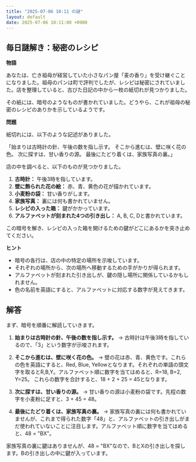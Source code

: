 ```yaml
---
title: "2025-07-06 10:11 の謎"
layout: default
date: 2025-07-06 10:11:00 +0900
---
```

## 毎日謎解き：秘密のレシピ

**物語**

あなたは、亡き祖母が経営していた小さなパン屋「麦の香り」を受け継ぐことになりました。祖母のパンは町で評判でしたが、レシピは秘密にされていました。店を整理していると、古びた日記の中から一枚の紙切れが見つかりました。

その紙には、暗号のようなものが書かれていました。どうやら、これが祖母の秘密のレシピのありかを示しているようです。

**問題**

紙切れには、以下のような記述がありました。

「始まりは古時計の針、午後の数を指し示す。
そこから進むは、壁に咲く花の色。
次に探すは、甘い香りの源。
最後にたどり着くは、家族写真の裏。」

店の中を調べると、以下のものが見つかりました。

1.  **古時計：** 午後3時を指しています。
2.  **壁に飾られた花の絵：** 赤、青、黄色の花が描かれています。
3.  **小麦粉の袋：** 甘い香りがします。
4.  **家族写真：** 裏には何も書かれていません。
5.  **レシピの入った箱：** 鍵がかかっています。
6.  **アルファベットが刻まれた4つの引き出し：** A, B, C, Dと書かれています。

この暗号を解き、レシピの入った箱を開けるための鍵がどこにあるかを突き止めてください。

**ヒント**

*   暗号の各行は、店の中の特定の場所を示唆しています。
*   それぞれの場所から、次の場所へ移動するための手がかりが得られます。
*   アルファベットが刻まれた引き出しが、鍵の隠し場所に関係しているかもしれません。
*   色の名前を英語にすると、アルファベットに対応する数字が見えてきます。

## 解答

まず、暗号を順番に解読していきます。

1.  **始まりは古時計の針、午後の数を指し示す。** → 古時計は午後3時を指しているので、「3」という数字が示唆されます。

2.  **そこから進むは、壁に咲く花の色。** → 壁の花は赤、青、黄色です。これらの色を英語にすると、Red, Blue, Yellowとなります。それぞれの単語の頭文字を取るとR,B,Y。アルファベット順に数字を当てはめると、R=18, B=2, Y=25。
    これらの数字を合計すると、18 + 2 + 25 = 45となります。

3.  **次に探すは、甘い香りの源。** → 甘い香りの源は小麦粉の袋です。先程の数字を小麦粉に足すと、3 + 45 = 48。

4.  **最後にたどり着くは、家族写真の裏。** → 家族写真の裏には何も書かれていませんが、これまで得られた数字「48」と、アルファベットの引き出しがまだ使われていないことに注目します。アルファベット順に数字を当てはめると、48 = "BX"。

家族写真の裏に鍵はありませんが、48 = "BX"なので、BとXの引き出しを探します。Bの引き出しの中に鍵が入っています。
